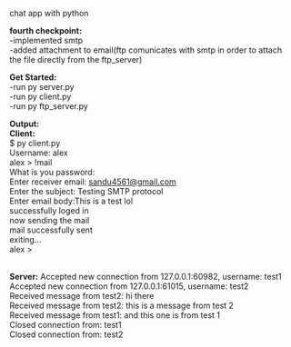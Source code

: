 chat app with python

**fourth checkpoint:**<br />
-implemented smtp<br />
-added attachment to email(ftp comunicates with smtp in order to attach the file directly from the ftp_server)<br />

**Get Started:**<br />
-run py server.py<br />
-run py client.py<br />
-run py ftp_server.py<br />

**Output:<br />
Client:**<br />
$ py client.py<br />
Username: alex<br />
alex > !mail<br />
What is you password:<br />
Enter receiver email: sandu4561@gmail.com<br />
Enter the subject: Testing SMTP protocol<br />
Enter email body:This is a test lol<br />
successfully loged in<br />
now sending the mail<br />
mail successfully sent<br />
exiting...<br />
alex > <br />
<br />


**Server:**
Accepted new connection from 127.0.0.1:60982, username: test1<br />
Accepted new connection from 127.0.0.1:61015, username: test2<br />
Received message from test2: hi there<br />
Received message from test2: this is a message from test 2<br />
Received message from test1: and this one is from test 1<br />
Closed connection from: test1<br />
Closed connection from: test2<br />
